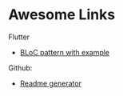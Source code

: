 # Awesome Links

Flutter
* [BLoC pattern with example](https://blog.codemagic.io/images_videos/)


Github:
* [Readme generator](https://github.com/rahuldkjain/github-profile-readme-generator)
